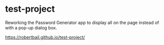 # test-project
Reworking the Password Generator app to display all on the page instead of with a pop-up dialog box.

https://robertbail.github.io/test-project/
